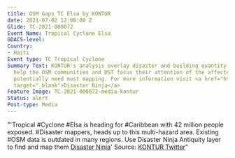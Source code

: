 ```yaml
---
title: OSM Gaps TC Elsa by KONTUR
date: 2021-07-02 12:00:00 Z
Glide: TC-2021-000072
Event Name: Tropical Cyclone Elsa
GDACS-level: 
Country:
- Haiti
Event type: TC Tropical Cyclone
Summary Text: KONTUR's analysis overlay disaster and building quantity data gaps to
  help the OSM communities and DST focus their attention of the affected areas that
  potentially need most mapping. For more information visit <a href="https://disaster.ninja/"
  target="_blank">Disaster Ninja</a>
Feature Image: TC-2021-000072-media-kontur
Status: alert
Post-type: Media
---
```


"'Tropical #Cyclone #Elsa is heading for #Caribbean with 42 million people exposed.
#Disaster mappers, heads up to this multi-hazard area. Existing #OSM data is outdated in many regions. Use Disaster Ninja Antiquity layer to find and map them <a href='https://disaster.ninja/' target='_blank'>Disaster Ninja</a>' Source: <a href='https://twitter.com/KonturInc/status/1410572992808169479/photo/1' target='_blank'>KONTUR Twitter</a>"